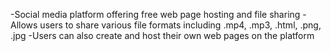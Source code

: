 -Social media platform offering free web page hosting and file sharing
-Allows users to share various file formats including .mp4, .mp3, .html, .png, .jpg
-Users can also create and host their own web pages on the platform
